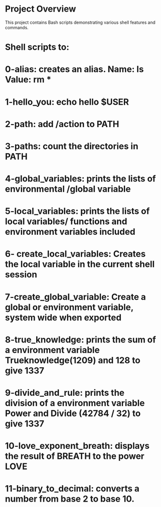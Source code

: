 # Project Overview

This project contains Bash scripts demonstrating various shell features and commands.

# Shell scripts to: 
# 0-alias: creates an alias. Name: ls Value: rm *
# 1-hello_you: echo hello $USER
# 2-path: add /action to PATH
# 3-paths: count the directories in PATH
# 4-global_variables: prints the lists of environmental /global variable
# 5-local_variables: prints the lists of local variables/ functions and environment variables included
# 6- create_local_variables: Creates the local variable in the current shell session
# 7-create_global_variable: Create a global or environment variable, system wide when exported
# 8-true_knowledge: prints the sum of a environment variable Trueknowledge(1209) and 128 to give 1337
# 9-divide_and_rule: prints the division of a environment variable Power and Divide (42784 / 32) to give 1337
# 10-love_exponent_breath: displays the result of BREATH to the power LOVE
# 11-binary_to_decimal: converts a number from base 2 to base 10.
